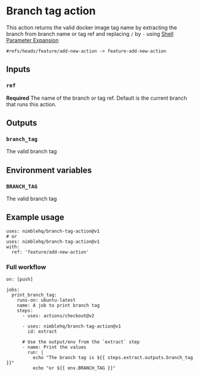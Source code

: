 # Branch tag action

This action returns the valid docker image tag name by extracting the branch from branch name or tag ref and replacing `/` by `-` using [Shell Parameter Expansion](https://www.gnu.org/software/bash/manual/html_node/Shell-Parameter-Expansion.html)

```
#refs/heads/feature/add-new-action -> feature-add-new-action
```

## Inputs

### `ref`

**Required** The name of the branch or tag ref.
Default is the current branch that runs this action.

## Outputs

### `branch_tag`

The valid branch tag

## Environment variables

### `BRANCH_TAG`

The valid branch tag

## Example usage

```
uses: nimblehq/branch-tag-action@v1
# or
uses: nimblehq/branch-tag-action@v1
with:
  ref: 'feature/add-new-action'
```

### Full workflow

```
on: [push]

jobs:
  print_branch_tag:
    runs-on: ubuntu-latest
    name: A job to print branch tag
    steps:
      - uses: actions/checkout@v2

      - uses: nimblehq/branch-tag-action@v1
        id: extract

      # Use the output/env from the `extract` step
      - name: Print the values
        run: |
          echo "The branch tag is ${{ steps.extract.outputs.branch_tag }}"
          echo "or ${{ env.BRANCH_TAG }}"
```
